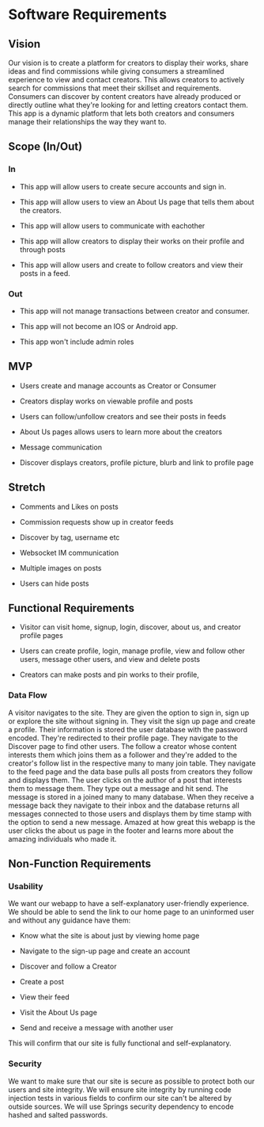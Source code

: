 # Software Requirements

## Vision

Our vision is to create a platform for creators to display their works, share ideas and find commissions while giving consumers a streamlined experience to view and contact creators. This allows creators to actively search for commissions that meet their skillset and requirements. Consumers can discover by content creators have already produced or directly outline what they're looking for and letting creators contact them. This app is a dynamic platform that lets both creators and consumers manage their relationships the way they want to.

## Scope (In/Out)

### In

- This app will allow users to create secure accounts and sign in.

- This app will allow users to view an About Us page that tells them about the creators.

- This app will allow users to communicate with eachother

- This app will allow creators to display their works on their profile and through posts

- This app will allow users and create to follow creators and view their posts in a feed.

### Out

- This app will not manage transactions between creator and consumer.

- This app will not become an IOS or Android app.

- This app won't include admin roles

## MVP

- Users create and manage accounts as Creator or Consumer

- Creators display works on viewable profile and posts

- Users can follow/unfollow creators and see their posts in feeds

- About Us pages allows users to learn more about the creators

- Message communication

- Discover displays creators, profile picture, blurb and link to profile page

## Stretch

- Comments and Likes on posts

- Commission requests show up in creator feeds

- Discover by tag, username etc

- Websocket IM communication

- Multiple images on posts

- Users can hide posts

## Functional Requirements

- Visitor can visit home, signup, login, discover, about us, and creator profile pages

- Users can create profile, login, manage profile, view and follow other users, message other users, and view and delete posts

- Creators can make posts and pin works to their profile,

### Data Flow

A visitor navigates to the site. They are given the option to sign in, sign up or explore the site without signing in. They visit the sign up page and create a profile. Their information is stored the user database with the password encoded. They're redirected to their profile page. They navigate to the Discover page to find other users. The follow a creator whose content interests them which joins them as a follower and they're added to the creator's follow list in the respective many to many join table. They navigate to the feed page and the data base pulls all posts from creators they follow and displays them. The user clicks on the author of a post that interests them to message them. They type out a message and hit send. The message is stored in a joined many to many database. When they receive a message back they navigate to their inbox and the database returns all messages connected to those users and displays them by time stamp with the option to send a new message. Amazed at how great this webapp is the user clicks the about us page in the footer and learns more about the amazing individuals who made it.

## Non-Function Requirements

### Usability

We want our webapp to have a self-explanatory user-friendly experience. We should be able to send the link to our home page to an uninformed user and without any guidance have them:

- Know what the site is about just by viewing home page

- Navigate to the sign-up page and create an account

- Discover and follow a Creator

- Create a post

- View their feed

- Visit the About Us page

- Send and receive a message with another user

This will confirm that our site is fully functional and self-explanatory.

### Security

We want to make sure that our site is secure as possible to protect both our users and site integrity. We will ensure site integrity by running code injection tests in various fields to confirm our site can't be altered by outside sources. We will use Springs security dependency to encode hashed and salted passwords.